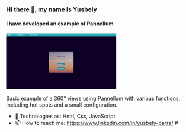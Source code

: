 ### Hi there 👋, my name is Yusbely

#### I have developed an example of Pannellum
<img height="150" src="./img/pannellum.png" />

Basic example of a 360° views using Pannellum with various functions, including hot spots and a small configuration.


- 🌱 Technologies as: Hmtl, Css, JavaScript
- 📫 How to reach me: https://www.linkedin.com/in/yusbely-parra/ #